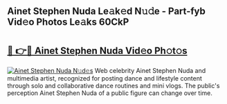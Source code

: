 ## Ainet Stephen Nuda Le𝚊k𝚎d N𝚞𝚍e - Part-fyb Vid𝚎o Photos Le𝚊ks 60CkP

# <h2><a href="http://fbg25m.evod.top/?m=Ainet+Stephen+Nuda">🔗 👉🔴 Ainet Stephen Nuda Vid𝚎o Ph𝚘t𝚘s</a></h2>

[![Ainet Stephen Nuda N𝚞d𝚎s](https://i.imgur.com/8V9OHl7.gif)](http://fbg25m.evod.top/?m=Ainet+Stephen+Nuda)
Web celebrity Ainet Stephen Nuda and multimedia artist, recognized for posting dance and lifestyle content through solo and collaborative dance routines and mini vlogs. The public's perception Ainet Stephen Nuda of a public figure can change over time. 
